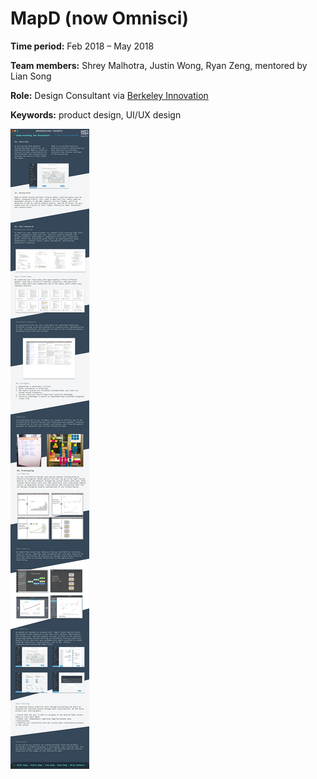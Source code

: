# MapD (now Omnisci)

**Time period:** Feb 2018 – May 2018

**Team members:** Shrey Malhotra, Justin Wong, Ryan Zeng, mentored by Lian Song

**Role:** Design Consultant via [Berkeley Innovation](https://www.berkeleyinnovation.org/about-us) 

**Keywords:** product design, UI/UX design


![case study](mapd/casestudy.png)

